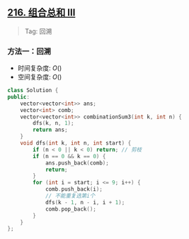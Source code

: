 ## [216. 组合总和 III](https://leetcode.cn/problems/combination-sum-iii/description/)

> Tag: 回溯

### 方法一：回溯
* 时间复杂度: ${O()}$
* 空间复杂度: ${O()}$
```cpp
class Solution {
public:
    vector<vector<int>> ans;
    vector<int> comb;
    vector<vector<int>> combinationSum3(int k, int n) {
        dfs(k, n, 1);
        return ans;
    }
    void dfs(int k, int n, int start) {
        if (n < 0 || k < 0) return; // 剪枝
        if (n == 0 && k == 0) {
            ans.push_back(comb);
            return;
        }
        for (int i = start; i <= 9; i++) {
            comb.push_back(i);
            // 不能重复选第i个
            dfs(k - 1, n - i, i + 1);
            comb.pop_back();
        }
    }
};
```